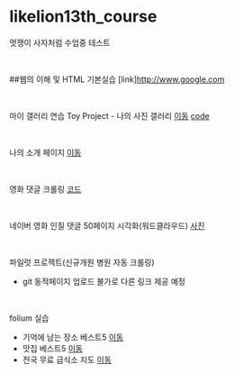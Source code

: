 # likelion13th_course
멋쟁이 사자처럼 수업중 테스트

<br>

##웹의 이해 및 HTML 기본실습
 [link]http://www.google.com

<br>

마이 갤러리 연습
Toy Project - 나의 사진 갤러리 [이동](https://jinga80.github.io/likelion13th_course/css_practice/14_img_galley.html) [code](https://github.com/jinga80/likelion13th_course/blob/117a41a92d4bb75fd7bd23e8db9e76c15004341d/css_practice/14_img_galley.html)

<br>

나의 소개 페이지 
[이동](https://jinga80.github.io/likelion13th_course/jin_homepage/index.html)

<br>

영화 댓글 크롤링
[코드](https://github.com/jinga80/likelion13th_course/blob/main/web_data/12_multipage.py)

<br>

네이버 영화 인질 댓글 50페이지 시각화(워드클라우드)
[사진](https://github.com/jinga80/likelion13th_course/blob/main/web_data/myfig.png)

<br>

파일럿 프로젝트(신규개원 병원 자동 크롤링)
- git 동적페이지 업로드 불가로 다른 링크 제공 예정

<br>


folium 실습
- 기억에 남는 장소 베스트5 [이동](https://jinga80.github.io/likelion13th_course/jin_homepage/my01.html)
- 맛집 베스트5 [이동](https://jinga80.github.io/likelion13th_course/jin_homepage/my02.html)
- 전국 무료 급식소 지도 [이동](https://jinga80.github.io/likelion13th_course/free_food.html)

